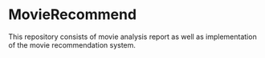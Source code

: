 # MovieRecommend
This repository consists of movie analysis report as well as implementation of the movie recommendation system.
